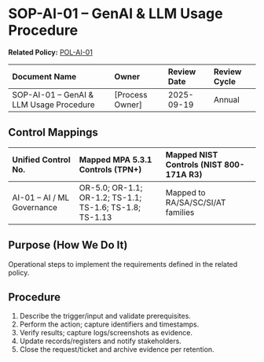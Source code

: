 # SOP-AI-01 – GenAI & LLM Usage Procedure

**Related Policy:** [POL-AI-01](../policies/POL-AI-01_*.md)

| Document Name | Owner | Review Date | Review Cycle |
| :---- | :---- | :---- | :---- |
| SOP-AI-01 – GenAI & LLM Usage Procedure | [Process Owner] | 2025-09-19 | Annual |

## Control Mappings
| Unified Control No. | Mapped MPA 5.3.1 Controls (TPN+) | Mapped NIST Controls (NIST 800-171A R3) |
| :---- | :---- | :---- |
| AI-01 – AI / ML Governance | OR-5.0; OR-1.1; OR-1.2; TS-1.1; TS-1.6; TS-1.8; TS-1.13 | Mapped to RA/SA/SC/SI/AT families |

## Purpose (How We Do It)
Operational steps to implement the requirements defined in the related policy.

## Procedure
1. Describe the trigger/input and validate prerequisites.
2. Perform the action; capture identifiers and timestamps.
3. Verify results; capture logs/screenshots as evidence.
4. Update records/registers and notify stakeholders.
5. Close the request/ticket and archive evidence per retention.
